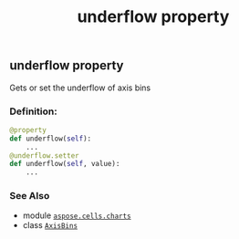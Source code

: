 ﻿---
title: underflow property
second_title: Aspose.Cells for Python via .NET API References
description: 
type: docs
weight: 90
url: /aspose.cells.charts/axisbins/underflow/
is_root: false
---

## underflow property


Gets or set the underflow of axis bins
### Definition:
```python
@property
def underflow(self):
    ...
@underflow.setter
def underflow(self, value):
    ...
```

### See Also
* module [`aspose.cells.charts`](../../)
* class [`AxisBins`](/cells/python-net/aspose.cells.charts/axisbins)
